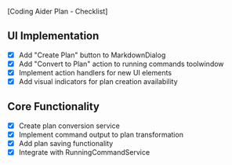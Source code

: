 [Coding Aider Plan - Checklist]

## UI Implementation
- [x] Add "Create Plan" button to MarkdownDialog
- [x] Add "Convert to Plan" action to running commands toolwindow
- [x] Implement action handlers for new UI elements
- [x] Add visual indicators for plan creation availability

## Core Functionality
- [x] Create plan conversion service  
- [x] Implement command output to plan transformation  
- [x] Add plan saving functionality  
- [x] Integrate with RunningCommandService  
